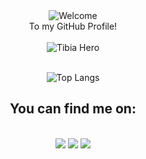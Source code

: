 
<div align="center">
  <img src="https://github.com/ferrarizaum/ferrarizaum/assets/81978698/3b8e08a0-c1e4-4e3b-8f2b-8a664abc2266" alt="Welcome" align="center">
</div>
<div align="center">
  To my GitHub Profile!
</div>
<br/>
<div align="center">
  <img src="https://github.com/ferrarizaum/ferrarizaum/assets/81978698/d661b57b-5715-439c-a35a-1e1aa5b508ed" alt="Tibia Hero">
</div> 
<br/>
<div align="center">
  
![Top Langs](https://github-readme-stats.vercel.app/api/top-langs/?username=ferrarizaum&hide_progress=true&theme=radical)
</div>
<div align="center">
  
## You can find me on:
</div>
<br/>
<div align="center">
  <a href="https://instagram.com/josecferrari" target="_blank"><img src="https://img.shields.io/badge/-Instagram-%23E4405F?style=for-the-badge&logo=instagram&logoColor=white" target="_blank"></a>
  <a href="https://www.linkedin.com/in/jos%C3%A9-ferrari-439b4820a/" target="_blank"><img src="https://img.shields.io/badge/-LinkedIn-%230077B5?style=for-the-badge&logo=linkedin&logoColor=white" target="_blank"></a> 
  <a href = "mailto:licoverpa321@gmail.com"><img src="https://img.shields.io/badge/-Gmail-%23333?style=for-the-badge&logo=gmail&logoColor=white" target="_blank"></a>
</div>

##


